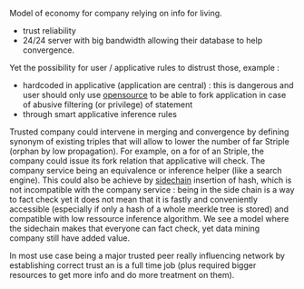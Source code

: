 [hm]: # (+++)
[hm]: # (date = "2015-05-30T12:43:26+01:00")
[hm]: # (draft = true)
[hm]: # (weight = 4)
[hm]: # (title = "striple economic approach for businesses")
[hm]: # (categories = ["Striple","Society"])
[hm]: # (tags = ["company","profit","value","business"])
[hm]: # (+++)




Model of economy for company relying on info for living.

- trust reliability
- 24/24 server with big bandwidth allowing their database to help convergence.


Yet the possibility for user / applicative rules to distrust those, example :
- hardcoded in applicative (application are central) : this is dangerous and user should only use [opensource](./code.md) to be able to fork application in case of abusive filtering (or privilege) of statement
- through smart applicative inference rules


Trusted company could intervene in merging and convergence by defining synonym of existing triples that will allow to lower the number of far Striple (orphan by low propagation).
For example, on a for of an Striple, the company could issue its fork relation that applicative will check. The company service being an equivalence or inference helper (like a search engine). This could also be achieve by [sidechain](./sidechain.md) insertion of hash, which is not incompatible with the company service : being in the side chain is a way to fact check yet it does not mean that it is fastly and conveniently accessible (especially if only a hash of a whole meerkle tree is stored) and compatible with low ressource inference algorithm.
We see a model where the sidechain makes that everyone can fact check, yet data mining company still have added value.

In most use case being a major trusted peer really influencing network by establishing correct trust an is a full time job (plus required bigger resources to get more info and do more treatment on them).

